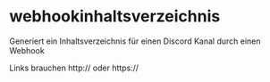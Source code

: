 # webhookinhaltsverzeichnis
Generiert ein Inhaltsverzeichnis für einen Discord Kanal durch einen Webhook

Links brauchen http:// oder https://
